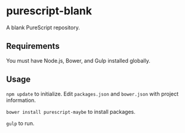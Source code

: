 # purescript-blank
A blank PureScript repository.

## Requirements

You must have Node.js, Bower, and Gulp installed globally.

## Usage

`npm update` to initialize. Edit `packages.json` and `bower.json` with project information.

`bower install purescript-maybe` to install packages.

`gulp` to run.
